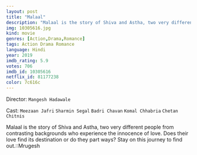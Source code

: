 ```yaml
---
layout: post
title: "Malaal"
description: "Malaal is the story of Shiva and Astha, two very different people from contrasting backgrounds who experience the innocence of love. Does their love find its destination or do they part ways? Stay on this journey to find out.::Mrugesh.."
img: 10305616.jpg
kind: movie
genres: [Action,Drama,Romance]
tags: Action Drama Romance 
language: Hindi
year: 2019
imdb_rating: 5.9
votes: 706
imdb_id: 10305616
netflix_id: 81177238
color: 7c616c
---
```

Director: `Mangesh Hadawale`  

Cast: `Meezaan Jafri` `Sharmin Segal` `Badri Chavan` `Komal Chhabria` `Chetan Chitnis` 

Malaal is the story of Shiva and Astha, two very different people from contrasting backgrounds who experience the innocence of love. Does their love find its destination or do they part ways? Stay on this journey to find out.::Mrugesh